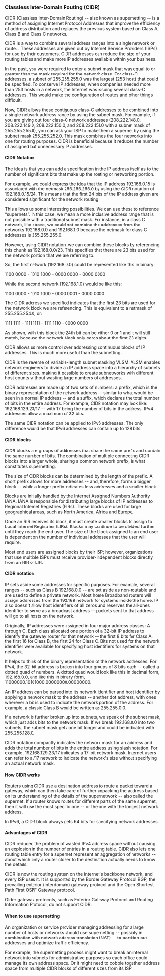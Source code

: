 ﻿### Classless Inter-Domain Routing (CIDR)

CIDR (Classless Inter-Domain Routing) -- also known as supernetting -- is a method of assigning Internet Protocol Addresses that improve the efficiency of address distribution and replaces the previous system based on Class A, Class B and Class C networks.    

CIDR is a way to combine several address ranges into a single network or route. . These addresses are given out by Internet Service Providers (ISPs) for use by their customers. CIDR addresses can reduce the size of your routing tables and make more IP addresses available within your business.

In the past, you were required to enter a subnet mask that was equal to or greater than the mask required for the network class. For class-C addresses, a subnet of 255.255.255.0 was the largest (253 host) that could be specified. To conserve IP addresses, when companies needed more than 253 hosts in a network, the Internet was issuing several class-C addresses. This would make the configuration of routes and other things difficult.

Now, CIDR allows these contiguous class-C addresses to be combined into a single network address range by using the subnet mask. For example, if you are giving out four class-C network addresses (208.222.148.0, 208.222.149.0, 208.222.150.0, and 208.222.151.0 with a subnet mask of 255.255.255.0), you can ask your ISP to make them a supernet by using the subnet mask 255.255.252.0. This mask combines the four networks into one for routing purposes. CIDR is beneficial because it reduces the number of assigned but unnecessary IP addresses.

#### CIDR Notation

The idea is that you can add a specification in the IP address itself as to the number of significant bits that make up the routing or networking portion.

For example, we could express the idea that the IP address 192.168.0.15 is associated with the netmask 255.255.255.0 by using the CIDR notation of 192.168.0.15/24. This means that the first 24 bits of the IP address given are considered significant for the network routing.

This allows us some interesting possibilities. We can use these to reference “supernets”. In this case, we mean a more inclusive address range that is not possible with a traditional subnet mask. For instance, in a class C network, like above, we could not combine the addresses from the networks 192.168.0.0 and 192.168.1.0 because the netmask for class C addresses is 255.255.255.0.

However, using CIDR notation, we can combine these blocks by referencing this chunk as 192.168.0.0/23. This specifies that there are 23 bits used for the network portion that we are referring to.

So, the first network (192.168.0.0) could be represented like this in binary:

1100 0000 - 1010 1000 - 0000 0000 - 0000 0000

While the second network (192.168.1.0) would be like this:

1100 0000 - 1010 1000 - 0000 0001 - 0000 0000

The CIDR address we specified indicates that the first 23 bits are used for the network block we are referencing. This is equivalent to a netmask of 255.255.254.0, or:

1111 1111 - 1111 1111 - 1111 1110 - 0000 0000

As shown, with this block the 24th bit can be either 0 or 1 and it will still match, because the network block only cares about the first 23 digits.

CIDR allows us more control over addressing continuous blocks of IP addresses. This is much more useful than the subnetting. 

CIDR is the reverse of  variable-length subnet masking VLSM. VLSM enables network engineers to divide an IP address space into a hierarchy of subnets of different sizes, making it possible to create subnetworks with different host counts without wasting large numbers of addresses.

CIDR addresses are made up of two sets of numbers: a prefix, which is the binary representation of the network address -- similar to what would be seen in a normal IP address -- and a suffix, which declares the total number of bits in the entire address. For example, CIDR notation may look like: 192.168.129.23/17 -- with 17 being the number of bits in the address. IPv4 addresses allow a maximum of 32 bits.

The same CIDR notation can be applied to IPv6 addresses. The only difference would be that IPv6 addresses can contain up to 128 bits.

#### CIDR blocks

CIDR blocks are groups of addresses that share the same prefix and contain the same number of bits. The combination of multiple connecting CIDR blocks into a larger whole, sharing a common network prefix, is what constitutes supernetting.

The size of CIDR blocks can be determined by the length of the prefix. A short prefix allows for more addresses -- and, therefore, forms a bigger block -- while a longer prefix indicates less addresses and a smaller block.

Blocks are initially handled by the Internet Assigned Numbers Authority IANA. IANA is responsible for distributing large blocks of IP addresses to Regional Internet Registries (RIRs). These blocks are used for large geographical areas, such as North America, Africa and Europe.

Once an RIR receives its block, it must create smaller blocks to assign to Local Internet Registries (LIRs). Blocks may continue to be divided further until they reach the end user. The size of the block assigned to an end user is dependent on the number of individual addresses that the user will require.

Most end users are assigned blocks by their  ISP; however, organizations that use multiple ISPs must receive provider-independent blocks directly from an RIR or LIR.

#### CIDR notation

IP sets aside some addresses for specific purposes. For example, several ranges -- such as Class B 192.168.0.0 -- are set aside as non-routable and are used to define a private network. Most home Broadband routers will assign addresses from the 192.168 network for systems inside the home. IP also doesn't allow host identifiers of all zeros and reserves the all-ones identifier to serve as a broadcast address -- packets sent to that address will go to all hosts on the network.

Originally, IP addresses were assigned in four major address classes: A through C. Each class allocated one portion of a 32-bit IP address to identify the gateway router for that network -- the first 8 bits for Class A, the first 16 for Class B, the first 24 for Class C. Bits not used for the network identifier were available for specifying host identifiers for systems on that network.

It helps to think of the binary representation of the network addresses. For IPv4, the 32-bit address is broken into four groups of 8 bits each -- called a dotted quad of numbers. A dotted quad would look like this in decimal form, 192.168.0.0, and like this in binary form, 11000000.10101000.00000000.00000000.

An IP address can be parsed into its network identifier and host identifier by applying a network mask to the address -- another dot address, with ones wherever a bit is used to indicate the network portion of the address. For example, a classic Class B would be written as 255.255.0.0.

If a network is further broken up into subnets, we speak of the subnet mask, which just adds bits to the network mask. If we break 192.168.0.0 into two subnets, the subnet mask gets one bit longer and could be indicated with 255.255.128.0.

CIDR notation compactly indicates the network mask for an address and adds the total number of bits in the entire address using slash notation. For example, 192.168.129.23/17 indicates a 17-bit network mask. Internet users can refer to a /17 network to indicate the network's size without specifying an actual network mask.

#### How CIDR works

Routers using CIDR use a destination address to route a packet toward a gateway, which can then take care of further unpacking the address based on its understanding of the details of the supernetwork -- also called the supernet. If a router knows routes for different parts of the same supernet, then it will use the most specific one -- or the one with the longest network address.

In IPv6, a CIDR block always gets 64 bits for specifying network addresses.

#### Advantages of CIDR

CIDR reduced the problem of wasted IPv4 address space without causing an explosion in the number of entries in a routing table. CIDR also lets one routing table entry for a supernet represent an aggregation of networks -- about which only a router closer to the destination actually needs to know the details.

CIDR is now the routing system on the internet's  backbone network, and every ISP uses it. It is supported by the Border Gateway Protocol BGP, the prevailing exterior (interdomain) gateway protocol and the Open Shortest Path First OSPF Gateway protocol.

Older gateway protocols, such as Exterior Gateway Protocol and Routing Information Protocol, do not support CIDR.

#### When to use supernetting

An organization or service provider managing addressing for a large number of hosts or networks should use supernetting -- possibly in combination with network address translation (NAT) -- to partition out addresses and optimize traffic efficiency.

For example, the supernetting process might want to break an internal network into subnets for administrative purposes so each office could manage its own address space. Or it might need to cobble together address space from multiple CIDR blocks of different sizes from its ISP.
